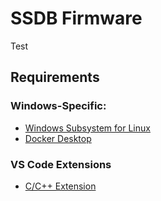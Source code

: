 # SSDB Firmware

Test

## Requirements

### Windows-Specific:
- [Windows Subsystem for Linux](https://learn.microsoft.com/en-us/windows/wsl/install)
- [Docker Desktop](https://docs.docker.com/desktop/install/windows-install/)

### VS Code Extensions
- [C/C++ Extension](https://github.com/microsoft/vscode-cpptools)
